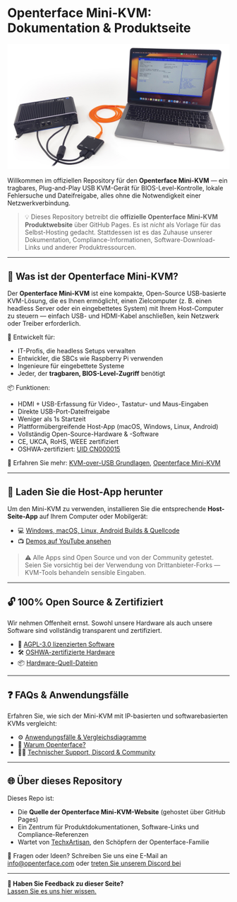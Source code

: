 # Openterface Mini-KVM: Dokumentation & Produktseite

![use-case-demo-industrial-pc](docs/images/product/use-case-demo-industrial-pc.jpg)

Willkommen im offiziellen Repository für den **Openterface Mini-KVM** — ein tragbares, Plug-and-Play USB KVM-Gerät für BIOS-Level-Kontrolle, lokale Fehlersuche und Dateifreigabe, alles ohne die Notwendigkeit einer Netzwerkverbindung.

> 💡 Dieses Repository betreibt die **offizielle Openterface Mini-KVM Produktwebsite** über GitHub Pages. Es ist *nicht* als Vorlage für das Selbst-Hosting gedacht. Stattdessen ist es das Zuhause unserer Dokumentation, Compliance-Informationen, Software-Download-Links und anderer Produktressourcen.

---

## 🌟 Was ist der Openterface Mini-KVM?

Der **Openterface Mini-KVM** ist eine kompakte, Open-Source USB-basierte KVM-Lösung, die es Ihnen ermöglicht, einen Zielcomputer (z. B. einen headless Server oder ein eingebettetes System) mit Ihrem Host-Computer zu steuern — einfach USB- und HDMI-Kabel anschließen, kein Netzwerk oder Treiber erforderlich.

🔧 Entwickelt für:
- IT-Profis, die headless Setups verwalten
- Entwickler, die SBCs wie Raspberry Pi verwenden
- Ingenieure für eingebettete Systeme
- Jeder, der **tragbaren, BIOS-Level-Zugriff** benötigt

📦 Funktionen:
- HDMI + USB-Erfassung für Video-, Tastatur- und Maus-Eingaben
- Direkte USB-Port-Dateifreigabe
- Weniger als 1s Startzeit
- Plattformübergreifende Host-App (macOS, Windows, Linux, Android)
- Vollständig Open-Source-Hardware & -Software
- CE, UKCA, RoHS, WEEE zertifiziert
- OSHWA-zertifiziert: [UID CN000015](https://certification.oshwa.org/cn000015.html)

📖 Erfahren Sie mehr: [KVM-over-USB Grundlagen](https://openterface.com/faq/usbkvm/kvm-over-usb/), [Openterface Mini-KVM](https://openterface.com/faq/minikvm/op-minikvm/)

---

## 📲 Laden Sie die Host-App herunter

Um den Mini-KVM zu verwenden, installieren Sie die entsprechende **Host-Seite-App** auf Ihrem Computer oder Mobilgerät:

- 💻 [Windows, macOS, Linux, Android Builds & Quellcode](https://openterface.com/app/)
- 📺 [Demos auf YouTube ansehen](https://youtube.com/@TechxArtisan)

> ⚠️ Alle Apps sind Open Source und von der Community getestet. Seien Sie vorsichtig bei der Verwendung von Drittanbieter-Forks — KVM-Tools behandeln sensible Eingaben.

---

## 🔓 100% Open Source & Zertifiziert

Wir nehmen Offenheit ernst. Sowohl unsere Hardware als auch unsere Software sind vollständig transparent und zertifiziert.

- 📘 [AGPL-3.0 lizenzierten Software](https://openterface.com/compliance/)
- 🛠 [OSHWA-zertifizierte Hardware](https://openterface.com/compliance/)
- 📦 [Hardware-Quell-Dateien](https://github.com/TechxArtisanStudio/Openterface_Mini-KVM_Hardware)

---

## ❓ FAQs & Anwendungsfälle

Erfahren Sie, wie sich der Mini-KVM mit IP-basierten und softwarebasierten KVMs vergleicht:

- ⚙️ [Anwendungsfälle & Vergleichsdiagramme](https://openterface.com/faq/usbkvm/kvm-over-usb/)
- 🤔 [Warum Openterface?](https://openterface.com/faq/usbkvm/openterface/)
- 🧑‍💻 [Technischer Support, Discord & Community](https://openterface.com/discord)

---

## 🌐 Über dieses Repository

Dieses Repo ist:

- Die **Quelle der Openterface Mini-KVM-Website** (gehostet über GitHub Pages)
- Ein Zentrum für Produktdokumentationen, Software-Links und Compliance-Referenzen
- Wartet von [TechxArtisan](https://techxartisan.com), den Schöpfern der Openterface-Familie

💌 Fragen oder Ideen? Schreiben Sie uns eine E-Mail an [info@openterface.com](mailto:info@openterface.com) oder [treten Sie unserem Discord bei](/discord)

---

**💬 Haben Sie Feedback zu dieser Seite?**  
[Lassen Sie es uns hier wissen.](https://forms.gle/wmxoR2C1VdG36mT69)
